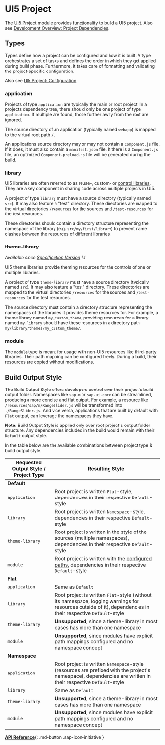 # UI5 Project

The [UI5 Project](https://github.com/SAP/ui5-project) module provides functionality to build a UI5 project. Also see [Development Overview: Project Dependencies](./Overview.md#project-dependencies).

## Types
Types define how a project can be configured and how it is built. A type orchestrates a set of tasks and defines the order in which they get applied during build phase. Furthermore, it takes care of formatting and validating the project-specific configuration.

Also see [UI5 Project: Configuration](./Configuration.md#general-configuration)

### application
Projects of type `application` are typically the main or root project. In a projects dependency tree, there should only be one project of type `application`. If multiple are found, those further away from the root are ignored.

The source directory of an application (typically named `webapp`) is mapped to the virtual root path `/`.

An applications source directory may or may not contain a `Component.js` file. If it does, it must also contain a `manifest.json` file. If there is a `Component.js` file, an optimized `Component-preload.js` file will be generated during the build.

### library
UI5 libraries are often referred to as reuse-, custom- or [control libraries](https://github.com/SAP/openui5/blob/main/docs/controllibraries.md). They are a key component in sharing code across multiple projects in UI5.

A project of type `library` must have a source directory (typically named `src`). It may also feature a "test" directory. These directories are mapped to the virtual directories `/resources` for the sources and `/test-resources` for the test resources.

These directories should contain a directory structure representing the namespace of the library (e.g. `src/my/first/library`) to prevent name clashes between the resources of different libraries.

### theme-library
*Available since [Specification Version](./Configuration.md#specification-versions) 1.1*

UI5 theme libraries provide theming resources for the controls of one or multiple libraries.

A project of type `theme-library` must have a source directory (typically named `src`). It may also feature a "test" directory. These directories are mapped to the virtual directories `/resources` for the sources and `/test-resources` for the test resources.

The source directory must contain a directory structure representing the namespaces of the libraries it provides theme resources for. For example, a theme library named `my_custom_theme`, providing resources for a library named `my.library` should have these resources in a directory path `my/library/themes/my_custom_theme/`.

### module
The `module` type is meant for usage with non-UI5 resources like third-party libraries. Their path mapping can be configured freely. During a build, their resources are copied without modifications.


## Build Output Style

The Build Output Style offers developers control over their project's build output folder. Namespaces like `sap.m` or `sap.ui.core` can be streamlined, producing a more concise and flat output. For example, a resource like `/resources/sap/m/RangeSlider.js` will be transformed into `./RangeSlider.js`. And vice versa, applications that are built by default with `Flat` output, can leverage the namespaces they have. 

**Note**: Build Output Style is applied only over root project's output folder structure. Any dependencies included in the build would remain with their `Default` output style.

In the table below are the available combinations between project type & build output style.

| Requested Output Style / Project Type | Resulting Style |
|---|---|
| **Default** | |
| `application` | Root project is written `Flat`-style, dependencies in their respective `Default`-style  |
| `library` | Root project is written `Namespace`-style, dependencies in their respective `Default`-style |
| `theme-library` | Root project is written in the style of the sources (multiple namespaces), dependencies in their respective `Default`-style  |
| `module` | Root project is written with the [configured paths](https://sap.github.io/ui5-tooling/stable/pages/Configuration/#available-path-mappings), dependencies in their respective `Default`-style |
| **Flat** | |
| `application` | Same as `Default` |
| `library` | Root project is written `Flat`-style (without its namespace, logging warnings for resources outside of it), dependencies in their respective `Default`-style |
| `theme-library` | **Unsupported**, since a theme-library in most cases has more than one namespace |
| `module` | **Unsupported**, since modules have explicit path mappings configured and no namespace concept |
| **Namespace** | |
| `application` | Root project is written `Namespace`-style (resources are prefixed with the project's namespace), dependencies are written in their respective `Default`-style |
| `library` | Same as `Default` |
| `theme-library` | **Unsupported**, since a theme-library in most cases has more than one namespace |
| `module` | **Unsupported**, since modules have explicit path mappings configured and no namespace concept  |


[**API Reference**](https://sap.github.io/ui5-tooling/v3/api/@ui5_project_build_ProjectBuilder.html){: .md-button .sap-icon-initiative }

